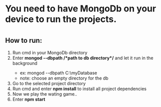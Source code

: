 <h1>You need to have MongoDb on your device to run the projects.<h1>

<h2>How to run:</h2>
<ol>
<li>Run cmd in your MongoDb directory</li>
<li>Enter <strong>mongod --dbpath /*path to db directory*/</strong> and let it run in the background</li>
<ul>
<li>ex: mongod --dbpath C:\myDatabase</li>
<li>note: choose an empty directory for the db</li>
</ul>
<li>Go to the selected project directory</li>
<li>Run cmd and enter <strong>npm install</strong> to install all project dependencies</li>
<li>Now we play the wating game..</li>
<li>Enter <strong>npm start</strong></li>